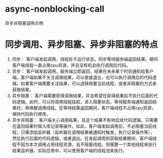 # async-nonblocking-call
异步非阻塞调用示例

# 同步调用、异步阻塞、异步非阻塞的特点

1. 同步： 
	客户端发起调用，线程处于运行状态，同步等待服务端返回结果。期间客户端线程一直占用cpu资源，并且没有机会执行调用后代码。
2. 异步：
	客户端发起调用，服务端立即返回，结果在未来某个时刻通知给客户端。客户端如果不关注调用结果，可以直接退出，也可以执行调用后的代码逻辑。如果客户端需要关注结果，可以选择阻塞当前线程，或者非阻塞的方式来获取结果。
3. 异步阻塞：
	客户端需要获得调用结果，并且希望在获得结果前不执行后面的代码逻辑。此时，可以将调用线程挂起，进入阻塞状态，等待服务端通知返回结果时，再唤醒调用线程。在等待结果返回期间，客户端线程不占用cpu资源，保持代码执行顺序。
4. 异步非阻塞：
	客户端关心调用结果，且这个结果不影响后续代码逻辑，只需要在返回结果时做入库记录等操作。如此，客户端发起调用后，不必阻塞当前线程，只需添加监听器（监听器在调用结果被通知时触发，执行记录操作等），然后执行后面的代码逻辑，或者退出。在发起调用到获取结果期间，客户端线程不因为本次调用占用线程资源，且不阻塞线程。但需要一个其他线程来执行结果监听器，实际应用中，可以使用客户端的线程池来执行。
